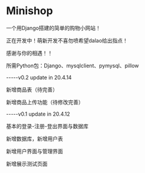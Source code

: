# Minishop
<p>一个用Django搭建的简单的购物小网站！
<p>正在开发中！萌新开发不喜勿喷希望dalao给出指点！
<p>感谢与你的相遇！！

<p>所需Python包：Django、mysqlclient、pymysql、pillow

<p>-----v0.2 update in 20.4.14
<p>新增商品表（待完善）
<p>新增商品上传功能（待修改完善）

<p>-----v0.1 update in 20.4.12
<p>基本的登录-注册-登出界面与数据库
<p>新增数据库，新增用户表
<p>新增用户界面与管理界面
<p>新增展示测试页面

